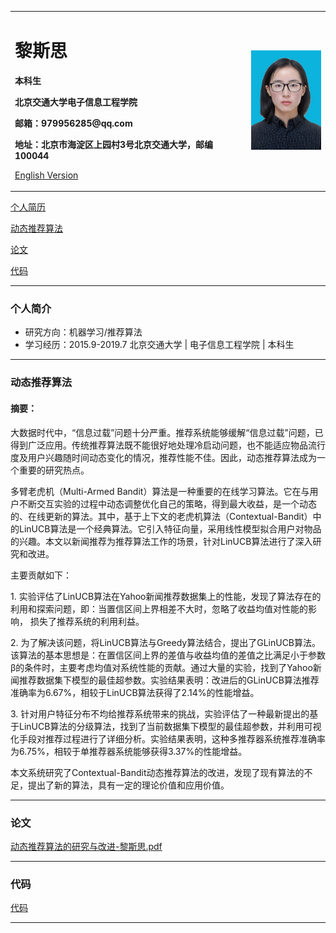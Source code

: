 ﻿<div>
<table border="0">
  <tr>
    <td width="75%">
      <h1>黎斯思</h1>
      <p><b>本科生</b></p>
      <p><b>北京交通大学电子信息工程学院</b></p>
      <p><b>邮箱：979956285@qq.com</b></p>
      <p><b>地址：北京市海淀区上园村3号北京交通大学，邮编100044</b></p>
      <p><a href="/index-en.html">English Version</a></p>
    </td>
    <td width="25%">
      <img src="/zhengjianzhaolss.jpg" width="100%">
    </td>
  </tr>
</table>
</div>


<p><a href="#miao1">个人简历</a></p>
<p><a href="#miao2">动态推荐算法</a></p>
<p><a href="#miao3">论文</a></p>
<p><a href="#miao4">代码</a></p>




---

<a name="miao1"></a>
### 个人简介
  - 研究方向：机器学习/推荐算法
  - 学习经历：2015.9-2019.7 北京交通大学 | 电子信息工程学院 | 本科生

---

<a name="miao2"></a>
### 动态推荐算法
#### 摘要：
<p>大数据时代中，“信息过载”问题十分严重。推荐系统能够缓解“信息过载”问题，已得到广泛应用。传统推荐算法既不能很好地处理冷启动问题，也不能适应物品流行度及用户兴趣随时间动态变化的情况，推荐性能不佳。因此，动态推荐算法成为一个重要的研究热点。</p>
<p>多臂老虎机（Multi-Armed Bandit）算法是一种重要的在线学习算法。它在与用户不断交互实验的过程中动态调整优化自己的策略，得到最大收益，是一个动态的、在线更新的算法。其中，基于上下文的老虎机算法（Contextual-Bandit）中的LinUCB算法是一个经典算法。它引入特征向量，采用线性模型拟合用户对物品的兴趣。本文以新闻推荐为推荐算法工作的场景，针对LinUCB算法进行了深入研究和改进。</p>
主要贡献如下：</p>
<p>1.	实验评估了LinUCB算法在Yahoo新闻推荐数据集上的性能，发现了算法存在的利用和探索问题，即：当置信区间上界相差不大时，忽略了收益均值对性能的影响，  损失了推荐系统的利用利益。</p>
<p>2.	为了解决该问题，将LinUCB算法与Greedy算法结合，提出了GLinUCB算法。该算法的基本思想是：在置信区间上界的差值与收益均值的差值之比满足小于参数β的条件时，主要考虑均值对系统性能的贡献。通过大量的实验，找到了Yahoo新闻推荐数据集下模型的最佳超参数。实验结果表明：改进后的GLinUCB算法推荐准确率为6.67%，相较于LinUCB算法获得了2.14%的性能增益。</p>
<p>3.	针对用户特征分布不均给推荐系统带来的挑战，实验评估了一种最新提出的基于LinUCB算法的分级算法，找到了当前数据集下模型的最佳超参数，并利用可视化手段对推荐过程进行了详细分析。实验结果表明，这种多推荐器系统推荐准确率为6.75%，相较于单推荐器系统能够获得3.37%的性能增益。</p>
  
<p>本文系统研究了Contextual-Bandit动态推荐算法的改进，发现了现有算法的不足，提出了新的算法，具有一定的理论价值和应用价值。</p>

---

<a name="miao3"></a>
### 论文
<a href="/动态推荐算法的研究与改进-黎斯思.pdf" target="_blank">动态推荐算法的研究与改进-黎斯思.pdf</a>

---

<a name="miao4"></a>
### 代码
<a href="https://github.com/lizzielss/test">代码</a>

---
